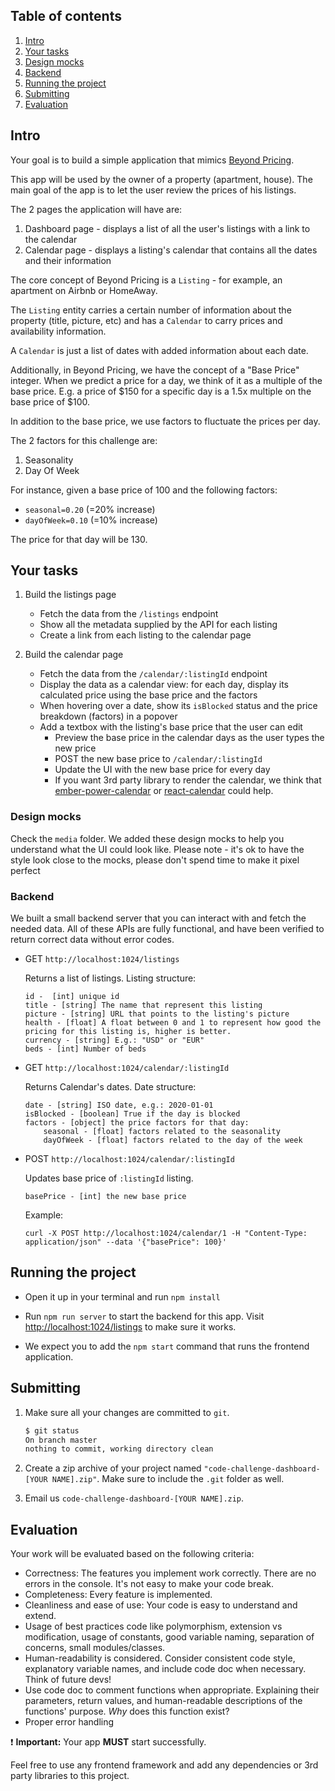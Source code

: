 ## Table of contents
1. [Intro](#intro)
1. [Your tasks](#your-tasks)
1. [Design mocks](#design-mocks)
1. [Backend](#backend)
1. [Running the project](#running-the-project)
1. [Submitting](#submitting)
1. [Evaluation](#evaluation)


## Intro

Your goal is to build a simple application that mimics [Beyond Pricing](http://beyondpricing.com).

This app will be used by the owner of a property (apartment, house). The main goal of the app is to let the user review the prices of his listings.

The 2 pages the application will have are:

1. Dashboard page - displays a list of all the user's listings with a link to the calendar
1. Calendar page - displays a listing's calendar that contains all the dates and their information


The core concept of Beyond Pricing is a `Listing` - for example, an apartment on Airbnb or HomeAway.

The `Listing` entity carries a certain number of information about the property (title, picture, etc) and has a `Calendar` to carry prices and availability information.

A `Calendar` is just a list of dates with added information about each date.

Additionally, in Beyond Pricing, we have the concept of a "Base Price" integer. When we predict a price for a day, we think of it as a multiple of the base price. E.g. a price of $150 for a specific day is a 1.5x multiple on the base price of $100.

In addition to the base price, we use factors to fluctuate the prices per day.

The 2 factors for this challenge are:

1. Seasonality
1. Day Of Week

For instance, given a base price of 100 and the following factors:
- `seasonal=0.20` (=20% increase)
- `dayOfWeek=0.10` (=10% increase)

The price for that day will be 130.


## Your tasks

1. Build the listings page
    - Fetch the data from the `/listings` endpoint
    - Show all the metadata supplied by the API for each listing
    - Create a link from each listing to the calendar page

1. Build the calendar page
    - Fetch the data from the `/calendar/:listingId` endpoint
    - Display the data as a calendar view: for each day, display its calculated price using the base price and the factors
    - When hovering over a date, show its `isBlocked` status and the price breakdown (factors) in a popover
    - Add a textbox with the listing's base price that the user can edit
        - Preview the base price in the calendar days as the user types the new price
        - POST the new base price to `/calendar/:listingId`
        - Update the UI with the new base price for every day
        - If you want 3rd party library to render the calendar, we think that [ember-power-calendar](https://github.com/cibernox/ember-power-calendar) or [react-calendar](https://github.com/wojtekmaj/react-calendar) could help.

### Design mocks

Check the `media` folder.
We added these design mocks to help you understand what the UI could look like.
Please note - it's ok to have the style look close to the mocks, please don't spend time to make it pixel perfect

### Backend

We built a small backend server that you can interact with and fetch the needed data.
All of these APIs are fully functional, and have been verified to return correct data without error codes.

- GET `http://localhost:1024/listings`

  Returns a list of listings. Listing structure:
    ```
    id -  [int] unique id
    title - [string] The name that represent this listing
    picture - [string] URL that points to the listing's picture
    health - [float] A float between 0 and 1 to represent how good the pricing for this listing is, higher is better.
    currency - [string] E.g.: "USD" or "EUR"
    beds - [int] Number of beds
    ```

- GET `http://localhost:1024/calendar/:listingId`

  Returns Calendar's dates. Date structure:
    ```
    date - [string] ISO date, e.g.: 2020-01-01
    isBlocked - [boolean] True if the day is blocked
    factors - [object] the price factors for that day:
        seasonal - [float] factors related to the seasonality
        dayOfWeek - [float] factors related to the day of the week
    ```

- POST `http://localhost:1024/calendar/:listingId`

  Updates base price of `:listingId` listing.
    ```
    basePrice - [int] the new base price
    ```
  Example:

  `curl -X POST http://localhost:1024/calendar/1 -H "Content-Type: application/json" --data '{"basePrice": 100}'`


## Running the project

* Open it up in your terminal and run `npm install`

* Run `npm run server` to start the backend for this app. Visit [http://localhost:1024/listings](http://localhost:1024/listings) to make sure it works.

* We expect you to add the `npm start` command that runs the frontend application.

## Submitting

1. Make sure all your changes are committed to `git`.

   ```bash
   $ git status
   On branch master
   nothing to commit, working directory clean
   ```

1. Create a zip archive of your project named `"code-challenge-dashboard-[YOUR NAME].zip"`. Make sure to include the `.git` folder as well.

1. Email us `code-challenge-dashboard-[YOUR NAME].zip`.


## Evaluation

Your work will be evaluated based on the following criteria:

* Correctness: The features you implement work correctly.
  There are no errors in the console. It's not easy to make your code break.
* Completeness: Every feature is implemented.
* Cleanliness and ease of use: Your code is easy to understand and extend.
* Usage of best practices code like polymorphism, extension vs modification, usage of constants, good variable naming, separation of concerns, small modules/classes.
* Human-readability is considered. Consider consistent code style, explanatory variable names, and include code doc when necessary.  Think of future devs!
* Use code doc to comment functions when appropriate.  Explaining their parameters, return values, and human-readable descriptions of the functions' purpose. _Why_ does this function exist?
* Proper error handling

:exclamation: **Important:** Your app **MUST** start successfully.

Feel free to use any frontend framework and add any dependencies or 3rd party libraries to this project.
